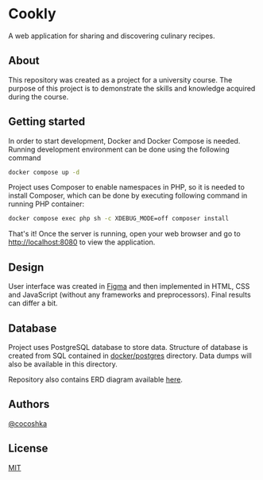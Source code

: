 # Cookly

A web application for sharing and discovering culinary recipes.

## About

This repository was created as a project for a university course. The purpose of this project is to demonstrate the 
skills and knowledge acquired during the course.

## Getting started

In order to start development, Docker and Docker Compose is needed. Running development environment can be done using 
the following command

```sh
docker compose up -d
```

Project uses Composer to enable namespaces in PHP, so it is needed to install Composer, which can be done by executing 
following command in running PHP container:

```sh
docker compose exec php sh -c XDEBUG_MODE=off composer install
```

That's it! Once the server is running, open your web browser and go to [http://localhost:8080](http://localhost:8080)
to view the application.

## Design

User interface was created in 
[Figma](https://www.figma.com/file/dpuBvr6W8zcT3sBPnvVKJA/Cookly?node-id=0%3A1&t=98dWTh7cWImyyBs2-1) and then 
implemented in HTML, CSS and JavaScript (without any frameworks and preprocessors). Final results can differ a bit.

## Database

Project uses PostgreSQL database to store data. Structure of database is created from SQL contained in
[docker/postgres](docker/postgres) directory. Data dumps will also be available in this directory.

Repository also contains ERD diagram available [here](erd.pdf).

## Authors

[@cocoshka](https://www.github.com/cocoshka)

## License

[MIT](https://choosealicense.com/licenses/mit/)
